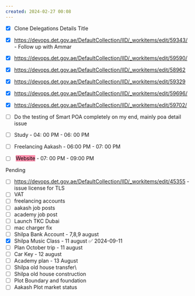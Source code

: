 ```yaml
---
created: 2024-02-27 00:08
---
```

- [x] Clone Delegations Details Title

- [x] https://devops.det.gov.ae/DefaultCollection/IID/_workitems/edit/59343/ - Follow up with Ammar
- [x] https://devops.det.gov.ae/DefaultCollection/IID/_workitems/edit/59590/
- [x] https://devops.det.gov.ae/DefaultCollection/IID/_workitems/edit/58962
- [x] https://devops.det.gov.ae/DefaultCollection/IID/_workitems/edit/59329
- [x] https://devops.det.gov.ae/DefaultCollection/IID/_workitems/edit/59696/
- [x] https://devops.det.gov.ae/DefaultCollection/IID/_workitems/edit/59702/


- [ ] Do the testing of Smart POA completely on my end, mainly poa detail issue
- [ ] Study - 04: 00 PM - 06: 00 PM
- [ ] Freelancing Aakash - 06:00 PM - 07: 00 PM
- [ ] <mark style="background: #FFF3A3A6;"></mark> <mark style="background: #FF5582A6;">Website</mark> - 07: 00 PM - 09:00 PM

Pending
- [ ] https://devops.det.gov.ae/DefaultCollection/IID/_workitems/edit/45355 - issue license for TLS
- [ ] VAT 
- [ ] freelancing accounts
- [ ] aakash job posts
- [ ] academy job post
- [ ] Launch TKC Dubai
- [ ] mac charger fix
- [ ] Shilpa Bank Account - 7,8,9 august
- [x] Shilpa Music Class - 11 august ✅ 2024-09-11
- [ ] Plan October trip - 11 august
- [ ] Car Key - 12 august
- [ ] Academy plan - 13 August
- [ ] Shilpa old house transfer\
- [ ] Shilpa old house construction
- [ ] Plot Boundary and foundation 
- [ ] Aakash Plot market status